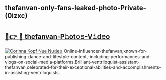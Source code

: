 ## thefanvan-only-fans​-leaked-photo​-Private-(0izxc)


# <h2><a href="https://mediaupload.pro?title=thefanvan&ref=git">🔗👉 🔴 thefanvan-P𝚑ot𝚘𝚜-V𝚒d𝚎o</a></h2>

[![Corinna Kopf Nue Nu𝚍e𝚜](https://i.imgur.com/0qMVB7G.gif)](https://mediaupload.pro?title=thefanvan&ref=git)
Online-influencer-thefanvan,known-for-publishing-dance-and-lifestyle-content,-including-performances-and-vlogs-on-social-media-platforms.Brilliant-ventriloquist-assistant-thefanvan,celebrated-for-their-exceptional-abilities-and-accomplishments-in-assisting-ventriloquists.  